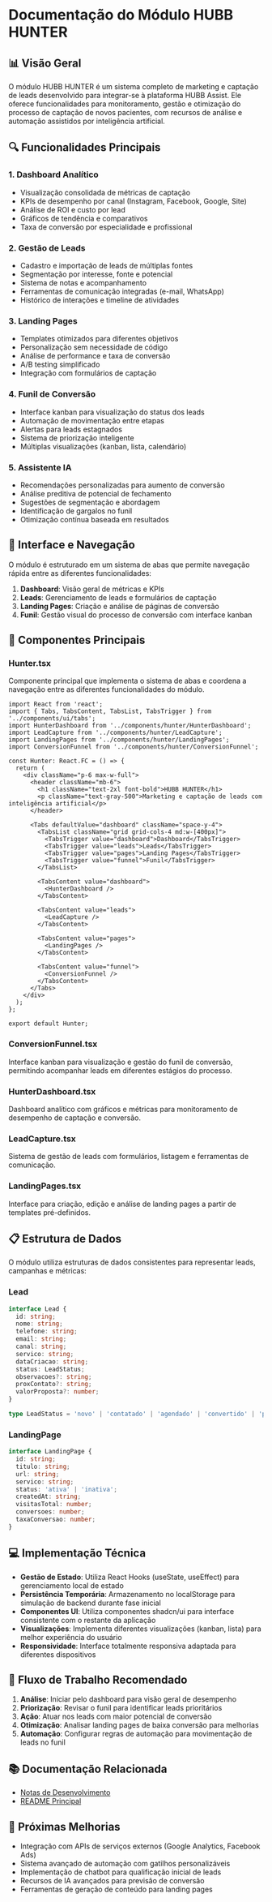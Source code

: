# Documentação do Módulo HUBB HUNTER

## 📊 Visão Geral

O módulo HUBB HUNTER é um sistema completo de marketing e captação de leads desenvolvido para integrar-se à plataforma HUBB Assist. Ele oferece funcionalidades para monitoramento, gestão e otimização do processo de captação de novos pacientes, com recursos de análise e automação assistidos por inteligência artificial.

## 🔍 Funcionalidades Principais

### 1. Dashboard Analítico
- Visualização consolidada de métricas de captação
- KPIs de desempenho por canal (Instagram, Facebook, Google, Site)
- Análise de ROI e custo por lead
- Gráficos de tendência e comparativos
- Taxa de conversão por especialidade e profissional

### 2. Gestão de Leads
- Cadastro e importação de leads de múltiplas fontes
- Segmentação por interesse, fonte e potencial
- Sistema de notas e acompanhamento
- Ferramentas de comunicação integradas (e-mail, WhatsApp)
- Histórico de interações e timeline de atividades

### 3. Landing Pages
- Templates otimizados para diferentes objetivos
- Personalização sem necessidade de código
- Análise de performance e taxa de conversão
- A/B testing simplificado
- Integração com formulários de captação

### 4. Funil de Conversão
- Interface kanban para visualização do status dos leads
- Automação de movimentação entre etapas
- Alertas para leads estagnados
- Sistema de priorização inteligente
- Múltiplas visualizações (kanban, lista, calendário)

### 5. Assistente IA
- Recomendações personalizadas para aumento de conversão
- Análise preditiva de potencial de fechamento
- Sugestões de segmentação e abordagem
- Identificação de gargalos no funil
- Otimização contínua baseada em resultados

## 📱 Interface e Navegação

O módulo é estruturado em um sistema de abas que permite navegação rápida entre as diferentes funcionalidades:

1. **Dashboard**: Visão geral de métricas e KPIs
2. **Leads**: Gerenciamento de leads e formulários de captação
3. **Landing Pages**: Criação e análise de páginas de conversão 
4. **Funil**: Gestão visual do processo de conversão com interface kanban

## 🧩 Componentes Principais

### Hunter.tsx
Componente principal que implementa o sistema de abas e coordena a navegação entre as diferentes funcionalidades do módulo.

```tsx
import React from 'react';
import { Tabs, TabsContent, TabsList, TabsTrigger } from '../components/ui/tabs';
import HunterDashboard from '../components/hunter/HunterDashboard';
import LeadCapture from '../components/hunter/LeadCapture';
import LandingPages from '../components/hunter/LandingPages';
import ConversionFunnel from '../components/hunter/ConversionFunnel';

const Hunter: React.FC = () => {
  return (
    <div className="p-6 max-w-full">
      <header className="mb-6">
        <h1 className="text-2xl font-bold">HUBB HUNTER</h1>
        <p className="text-gray-500">Marketing e captação de leads com inteligência artificial</p>
      </header>
      
      <Tabs defaultValue="dashboard" className="space-y-4">
        <TabsList className="grid grid-cols-4 md:w-[400px]">
          <TabsTrigger value="dashboard">Dashboard</TabsTrigger>
          <TabsTrigger value="leads">Leads</TabsTrigger>
          <TabsTrigger value="pages">Landing Pages</TabsTrigger>
          <TabsTrigger value="funnel">Funil</TabsTrigger>
        </TabsList>
        
        <TabsContent value="dashboard">
          <HunterDashboard />
        </TabsContent>
        
        <TabsContent value="leads">
          <LeadCapture />
        </TabsContent>
        
        <TabsContent value="pages">
          <LandingPages />
        </TabsContent>
        
        <TabsContent value="funnel">
          <ConversionFunnel />
        </TabsContent>
      </Tabs>
    </div>
  );
};

export default Hunter;
```

### ConversionFunnel.tsx
Interface kanban para visualização e gestão do funil de conversão, permitindo acompanhar leads em diferentes estágios do processo.

### HunterDashboard.tsx
Dashboard analítico com gráficos e métricas para monitoramento de desempenho de captação e conversão.

### LeadCapture.tsx
Sistema de gestão de leads com formulários, listagem e ferramentas de comunicação.

### LandingPages.tsx
Interface para criação, edição e análise de landing pages a partir de templates pré-definidos.

## 📋 Estrutura de Dados

O módulo utiliza estruturas de dados consistentes para representar leads, campanhas e métricas:

### Lead
```typescript
interface Lead {
  id: string;
  nome: string;
  telefone: string;
  email: string;
  canal: string;
  servico: string;
  dataCriacao: string;
  status: LeadStatus;
  observacoes?: string;
  proxContato?: string;
  valorProposta?: number;
}

type LeadStatus = 'novo' | 'contatado' | 'agendado' | 'convertido' | 'perdido';
```

### LandingPage
```typescript
interface LandingPage {
  id: string;
  titulo: string;
  url: string;
  servico: string;
  status: 'ativa' | 'inativa';
  createdAt: string;
  visitasTotal: number;
  conversoes: number;
  taxaConversao: number;
}
```

## 💻 Implementação Técnica

- **Gestão de Estado**: Utiliza React Hooks (useState, useEffect) para gerenciamento local de estado
- **Persistência Temporária**: Armazenamento no localStorage para simulação de backend durante fase inicial
- **Componentes UI**: Utiliza componentes shadcn/ui para interface consistente com o restante da aplicação
- **Visualizações**: Implementa diferentes visualizações (kanban, lista) para melhor experiência do usuário
- **Responsividade**: Interface totalmente responsiva adaptada para diferentes dispositivos

## 🔄 Fluxo de Trabalho Recomendado

1. **Análise**: Iniciar pelo dashboard para visão geral de desempenho
2. **Priorização**: Revisar o funil para identificar leads prioritários
3. **Ação**: Atuar nos leads com maior potencial de conversão
4. **Otimização**: Analisar landing pages de baixa conversão para melhorias
5. **Automação**: Configurar regras de automação para movimentação de leads no funil

## 📚 Documentação Relacionada

- [Notas de Desenvolvimento](../DEV_NOTES.md)
- [README Principal](../README.md)

## 🚧 Próximas Melhorias

- Integração com APIs de serviços externos (Google Analytics, Facebook Ads)
- Sistema avançado de automação com gatilhos personalizáveis
- Implementação de chatbot para qualificação inicial de leads
- Recursos de IA avançados para previsão de conversão
- Ferramentas de geração de conteúdo para landing pages 